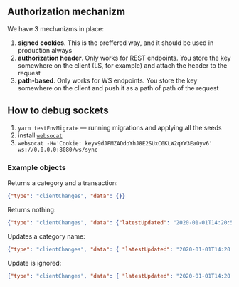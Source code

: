 ## Authorization mechanizm

We have 3 mechanizms in place:

1. **signed cookies**. This is the preffered way, and it should be used in production always
2. **authorization header**. Only works for REST endpoints. You store the key somewhere on the client (LS, for example) and attach the header to the request
3. **path-based**. Only works for WS endpoints. You store the key somewhere on the client and push it as a path of path of the request

## How to debug sockets

1. `yarn testEnvMigrate` — running migrations and applying all the seeds
2. install [`websocat`](https://github.com/vi/websocat)
3. `websocat -H='Cookie: key=9dJFMZADdoYhJ8E2SUxC0KLW2qYW3EaOyv6' ws://0.0.0.0:8080/ws/sync`

### Example objects

Returns a category and a transaction: 

```json
{"type": "clientChanges", "data": {}}
```

Returns nothing:

```json
{"type": "clientChanges", "data": {"latestUpdated": "2020-01-01T14:20:52.147Z"}}
```

Updates a category name:

```json
{"type": "clientChanges", "data": { "latestUpdated": "2020-01-01T14:20:52.147Z", "entities": [ { "type": "category", "ent": { "id": "EaIYQnjW5o-twjHhriSsF","title": "!!!!!!!! Test rename category !!!!!!!!!","color": "#123456","isIncome": false,"clientUpdated": "2025-01-01T14:20:52.147Z", "updated": "2019-01-01T14:20:52.147Z"}}]}}
```

Update is ignored:

```json
{"type": "clientChanges", "data": { "latestUpdated": "2020-01-01T14:20:52.147Z", "entities": [ { "type": "category", "ent": { "id": "EaIYQnjW5o-twjHhriSsF","title": "@@@@@@@ Test rename category @@@@@@@@@","color": "#123456","isIncome": false,"clientUpdated": "2010-01-01T14:20:52.147Z", "updated": "2019-01-01T14:20:52.147Z"}}]}}
```


